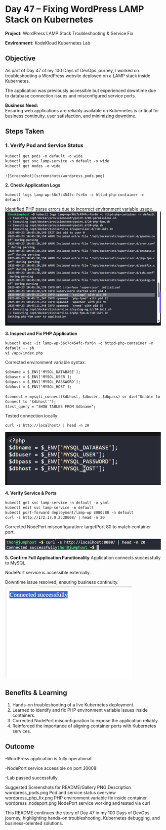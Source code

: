 # Day 47 – Fixing WordPress LAMP Stack on Kubernetes

**Project:** WordPress LAMP Stack Troubleshooting & Service Fix  

**Environment:** KodeKloud Kubernetes Lab  

## Objective
As part of Day 47 of my 100 Days of DevOps journey, I worked on troubleshooting a WordPress website deployed on a LAMP stack inside Kubernetes.  

The application was previously accessible but experienced downtime due to database connection issues and misconfigured service ports.  

**Business Need:**  
Ensuring web applications are reliably available on Kubernetes is critical for business continuity, user satisfaction, and minimizing downtime.

## Steps Taken

### 1. Verify Pod and Service Status
```
kubectl get pods -n default -o wide
kubectl get svc lamp-service -n default -o wide
kubectl get nodes -o wide

![Screenshot](screenshots/wordpress_pods.png)
```
**2. Check Application Logs**
```
kubectl logs lamp-wp-56c7c454fc-fsr6n -c httpd-php-container -n default
```
Identified PHP parse errors due to incorrect environment variable usage.
![Screenshot](screenshots/wordpress_php_logs.png)

**3. Inspect and Fix PHP Application**
```
kubectl exec -it lamp-wp-56c7c454fc-fsr6n -c httpd-php-container -n default -- sh
vi /app/index.php
```
Corrected environment variable syntax:

```
$dbname = $_ENV['MYSQL_DATABASE'];
$dbuser = $_ENV['MYSQL_USER'];
$dbpass = $_ENV['MYSQL_PASSWORD'];
$dbhost = $_ENV['MYSQL_HOST'];

$connect = mysqli_connect($dbhost, $dbuser, $dbpass) or die("Unable to Connect to '$dbhost'");
$test_query = "SHOW TABLES FROM $dbname";
```
Tested connection locally:
```
curl -s http://localhost/ | head -n 20
```
![Screenshot](screenshots/wordpress_php_fix.png)

**4. Verify Service & Ports**
```
kubectl get svc lamp-service -n default -o yaml
kubectl edit svc lamp-service -n default
kubectl port-forward deployment/lamp-wp 8080:80 -n default
curl -s http://172.17.0.2:30008/ | head -n 20
```
Corrected NodePort misconfiguration: targetPort 80 to match container port.

![Screenshot](screenshots/wordpress_nodeport.png)

**5. Confirm Full Application Functionality**
Application connects successfully to MySQL.

NodePort service is accessible externally.

Downtime issue resolved, ensuring business continuity.
![Screenshot](screenshots/app_working.png)

## Benefits & Learning
1. Hands-on troubleshooting of a live Kubernetes deployment.
2. Learned to identify and fix PHP environment variable issues inside containers.
3. Corrected NodePort misconfiguration to expose the application reliably.
4. Reinforced the importance of aligning container ports with Kubernetes services.

## Outcome
-WordPress application is fully operational

-NodePort service accessible on port 30008

-Lab passed successfully

Suggested Screenshots for README/Gallery
PNG	Description
wordpress_pods.png	Pod and service status overview
wordpress_php_fix.png	PHP environment variable fix inside container
wordpress_nodeport.png	NodePort service working and tested via curl

This README continues the story of Day 47 in my 100 Days of DevOps journey, highlighting hands-on troubleshooting, Kubernetes debugging, and business-oriented solutions.

